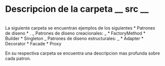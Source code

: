 # Descripcion de la carpeta __ src __
<br>
La siguiente carpeta se encuentran ejemplos de los siguientes * Patrones de diseno * .
_ Patrones de diseno creacionales: _
  * FactoryMethod
  * Builder
  * Singleton
_ Patrones de diseno estructurales: _
  * Adapter
  * Decorator
  * Facade
  * Proxy<br>

En su respectiva carpeta se encuentra una descripcion mas profunda sobre cada patron.
